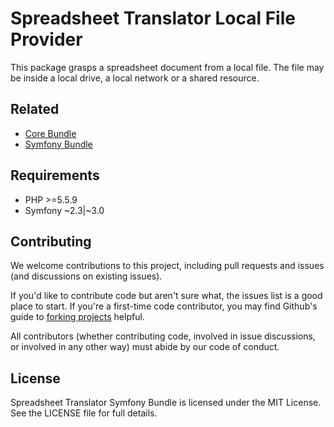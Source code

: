 Spreadsheet Translator Local File Provider
========================

This package grasps a spreadsheet document from a local file.
The file may be inside a local drive, a local network or a shared resource.


Related
------------

  - <a href="https://github.com/samuelvi/spreadsheet-translator-core">Core Bundle</a>
  - <a href="https://github.com/samuelvi/spreadsheet-translator-symfony-bundle">Symfony Bundle</a>


Requirements
------------

  * PHP >=5.5.9
  * Symfony ~2.3|~3.0



Contributing
------------

We welcome contributions to this project, including pull requests and issues (and discussions on existing issues).

If you'd like to contribute code but aren't sure what, the issues list is a good place to start. If you're a first-time code contributor, you may find Github's guide to <a href="https://guides.github.com/activities/forking/">forking projects</a> helpful.

All contributors (whether contributing code, involved in issue discussions, or involved in any other way) must abide by our code of conduct.

License
-------

Spreadsheet Translator Symfony Bundle is licensed under the MIT License. See the LICENSE file for full details.